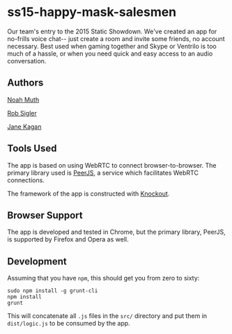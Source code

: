 ss15-happy-mask-salesmen
========================

Our team's entry to the 2015 Static Showdown. We've created an app for
no-frills voice chat-- just create a room and invite some friends, no account
necessary. Best used when gaming together and Skype or Ventrilo is too much of
a hassle, or when you need quick and easy access to an audio conversation.

Authors
-------

[Noah Muth](http://github.com/nmuth)

[Rob Sigler](http://github.com/flossoraptor)

[Jane Kagan](http://github.com/janekagan)

Tools Used
----------
The app is based on using WebRTC to connect browser-to-browser. The primary
library used is [PeerJS](http://peerjs.com), a service which facilitates WebRTC
connections.

The framework of the app is constructed with [Knockout](http://knockoutjs.com).

Browser Support
---------------

The app is developed and tested in Chrome, but the primary library, PeerJS,
is supported by Firefox and Opera as well.

Development
-----------

Assuming that you have `npm`, this should get you from zero to sixty:

    sudo npm install -g grunt-cli
    npm install
    grunt

This will concatenate all `.js` files in the `src/` directory and put them in
`dist/logic.js` to be consumed by the app.
